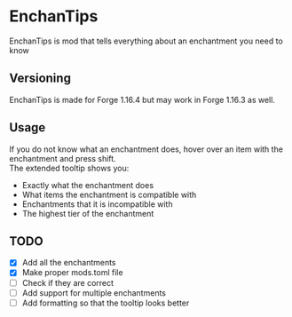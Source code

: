 # EnchanTips
EnchanTips is mod that tells everything about an enchantment you need to know
## Versioning
EnchanTips is made for Forge 1.16.4 but may work in Forge 1.16.3 as well.
## Usage
If you do not know what an enchantment does, hover over an item with the enchantment and press shift.  
The extended tooltip shows you:
- Exactly what the enchantment does
- What items the enchantment is compatible with
- Enchantments that it is incompatible with
- The highest tier of the enchantment
## TODO
- [x] Add all the enchantments
- [x] Make proper mods.toml file
- [ ] Check if they are correct
- [ ] Add support for multiple enchantments
- [ ] Add formatting so that the tooltip looks better

